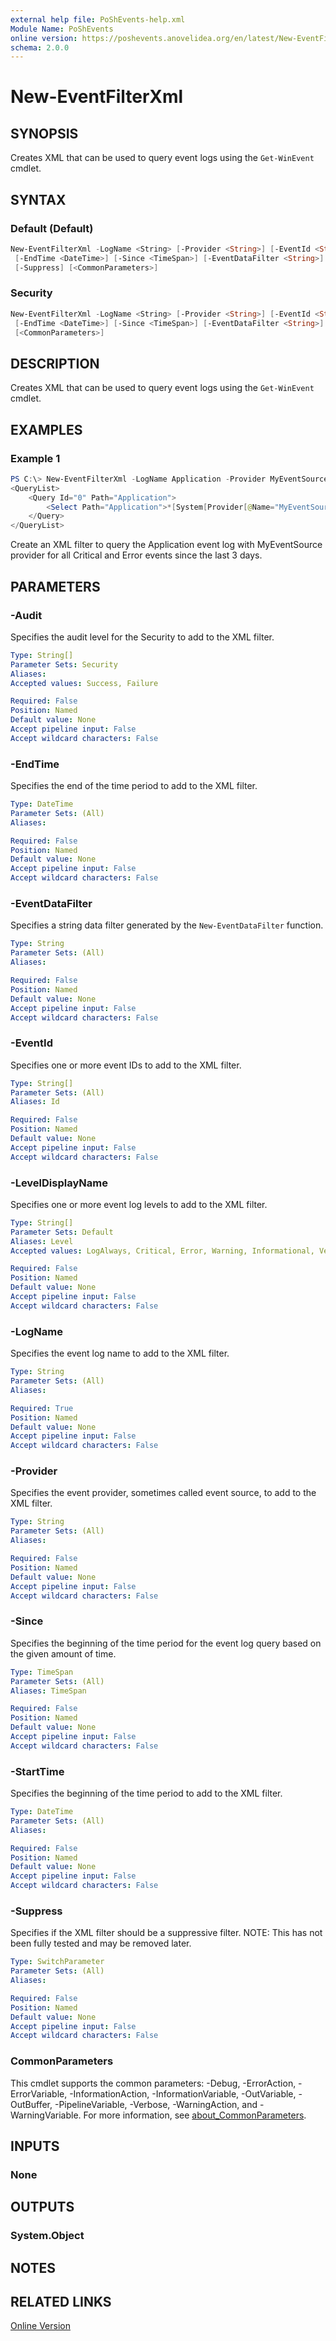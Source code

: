 ```yaml
---
external help file: PoShEvents-help.xml
Module Name: PoShEvents
online version: https://poshevents.anovelidea.org/en/latest/New-EventFilterXml/
schema: 2.0.0
---
```


# New-EventFilterXml

## SYNOPSIS
Creates XML that can be used to query event logs using the `Get-WinEvent` cmdlet.

## SYNTAX

### Default (Default)
```powershell
New-EventFilterXml -LogName <String> [-Provider <String>] [-EventId <String[]>] [-StartTime <DateTime>]
 [-EndTime <DateTime>] [-Since <TimeSpan>] [-EventDataFilter <String>] [-LevelDisplayName <String[]>]
 [-Suppress] [<CommonParameters>]
```

### Security
```powershell
New-EventFilterXml -LogName <String> [-Provider <String>] [-EventId <String[]>] [-StartTime <DateTime>]
 [-EndTime <DateTime>] [-Since <TimeSpan>] [-EventDataFilter <String>] [-Suppress] [-Audit <String[]>]
 [<CommonParameters>]
```

## DESCRIPTION
Creates XML that can be used to query event logs using the `Get-WinEvent` cmdlet.

## EXAMPLES

### Example 1
```powershell
PS C:\> New-EventFilterXml -LogName Application -Provider MyEventSource -Since (New-TimeSpan -Days 3) -LevelDisplayName Critical,Error
<QueryList>
    <Query Id="0" Path="Application">
        <Select Path="Application">*[System[Provider[@Name="MyEventSource"] and (Level=1 or Level=2) and TimeCreated[timediff(@SystemTime) &lt;= 259200000]]]</Select>
    </Query>
</QueryList>
```

Create an XML filter to query the Application event log with MyEventSource provider for all Critical and Error events since the last 3 days.

## PARAMETERS

### -Audit
Specifies the audit level for the Security to add to the XML filter.

```yaml
Type: String[]
Parameter Sets: Security
Aliases:
Accepted values: Success, Failure

Required: False
Position: Named
Default value: None
Accept pipeline input: False
Accept wildcard characters: False
```

### -EndTime
Specifies the end of the time period to add to the XML filter.

```yaml
Type: DateTime
Parameter Sets: (All)
Aliases:

Required: False
Position: Named
Default value: None
Accept pipeline input: False
Accept wildcard characters: False
```

### -EventDataFilter
Specifies a string data filter generated by the `New-EventDataFilter` function.

```yaml
Type: String
Parameter Sets: (All)
Aliases:

Required: False
Position: Named
Default value: None
Accept pipeline input: False
Accept wildcard characters: False
```

### -EventId
Specifies one or more event IDs to add to the XML filter.

```yaml
Type: String[]
Parameter Sets: (All)
Aliases: Id

Required: False
Position: Named
Default value: None
Accept pipeline input: False
Accept wildcard characters: False
```

### -LevelDisplayName
Specifies one or more event log levels to add to the XML filter.

```yaml
Type: String[]
Parameter Sets: Default
Aliases: Level
Accepted values: LogAlways, Critical, Error, Warning, Informational, Verbose, Issues

Required: False
Position: Named
Default value: None
Accept pipeline input: False
Accept wildcard characters: False
```

### -LogName
Specifies the event log name to add to the XML filter.

```yaml
Type: String
Parameter Sets: (All)
Aliases:

Required: True
Position: Named
Default value: None
Accept pipeline input: False
Accept wildcard characters: False
```

### -Provider
Specifies the event provider, sometimes called event source, to add to the XML filter.

```yaml
Type: String
Parameter Sets: (All)
Aliases:

Required: False
Position: Named
Default value: None
Accept pipeline input: False
Accept wildcard characters: False
```

### -Since
Specifies the beginning of the time period for the event log query based on the given amount of time.

```yaml
Type: TimeSpan
Parameter Sets: (All)
Aliases: TimeSpan

Required: False
Position: Named
Default value: None
Accept pipeline input: False
Accept wildcard characters: False
```

### -StartTime
Specifies the beginning of the time period to add to the XML filter.

```yaml
Type: DateTime
Parameter Sets: (All)
Aliases:

Required: False
Position: Named
Default value: None
Accept pipeline input: False
Accept wildcard characters: False
```

### -Suppress
Specifies if the XML filter should be a suppressive filter.
NOTE: This has not been fully tested and may be removed later.

```yaml
Type: SwitchParameter
Parameter Sets: (All)
Aliases:

Required: False
Position: Named
Default value: None
Accept pipeline input: False
Accept wildcard characters: False
```

### CommonParameters
This cmdlet supports the common parameters: -Debug, -ErrorAction, -ErrorVariable, -InformationAction, -InformationVariable, -OutVariable, -OutBuffer, -PipelineVariable, -Verbose, -WarningAction, and -WarningVariable. For more information, see [about_CommonParameters](http://go.microsoft.com/fwlink/?LinkID=113216).

## INPUTS

### None

## OUTPUTS

### System.Object
## NOTES

## RELATED LINKS

[Online Version](https://poshevents.anovelidea.org/en/latest/New-EventFilterXml/)
